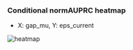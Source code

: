 ### Conditional normAUPRC heatmap

- X: gap_mu, Y: eps_current

![heatmap](/home/elicer/project_0814_2/results/20250818-012944/holdout/conditional_heatmap_gap_mu_vs_eps_current.png)
